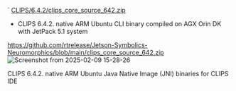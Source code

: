 `
[CLIPS/6.4.2/clips_core_source_642.zip](https://sourceforge.net/projects/clipsrules/files/CLIPS/6.4.2/clips_core_source_642.zip/download)

 - CLIPS 6.4.2. native ARM Ubuntu CLI binary compiled on AGX Orin DK with JetPack 5.1 system
 
  https://github.com/rtrelease/Jetson-Symbolics-Neuromorphics/blob/main/clips_core_source_642.zip 
![Screenshot from 2025-02-09 15-28-26](https://github.com/user-attachments/assets/3af29976-7259-498d-a7de-2fc81150e119)


CLIPS 6.4.2. native ARM Ubuntu Java Native Image (JNI) binaries for CLIPS IDE
